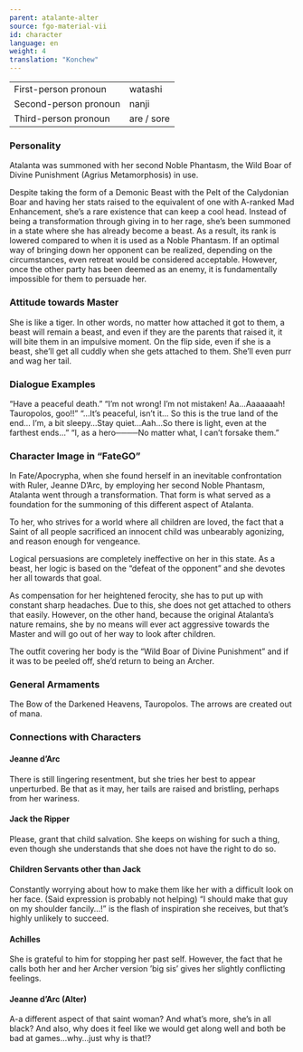 ```yaml
---
parent: atalante-alter
source: fgo-material-vii
id: character
language: en
weight: 4
translation: "Konchew"
---
```


<table>
  <tr><td>First-person pronoun</td><td>watashi</td></tr>
  <tr><td>Second-person pronoun</td><td>nanji</td></tr>
  <tr><td>Third-person pronoun</td><td>are / sore</td></tr>
</table>

### Personality

Atalanta was summoned with her second Noble Phantasm, the Wild Boar of Divine Punishment (Agrius Metamorphosis) in use.

Despite taking the form of a Demonic Beast with the Pelt of the Calydonian Boar and having her stats raised to the equivalent of one with A-ranked Mad Enhancement, she’s a rare existence that can keep a cool head.
Instead of being a transformation through giving in to her rage, she’s been summoned in a state where she has already become a beast. As a result, its rank is lowered compared to when it is used as a Noble Phantasm.
If an optimal way of bringing down her opponent can be realized, depending on the circumstances, even retreat would be considered acceptable.
However, once the other party has been deemed as an enemy, it is fundamentally impossible for them to persuade her.

### Attitude towards Master

She is like a tiger.
In other words, no matter how attached it got to them, a beast will remain a beast, and even if they are the parents that raised it, it will bite them in an impulsive moment.
On the flip side, even if she is a beast, she’ll get all cuddly when she gets attached to them.
She’ll even purr and wag her tail.

### Dialogue Examples

“Have a peaceful death.”
“I’m not wrong! I’m not mistaken! Aa…Aaaaaaah! Tauropolos, goo!!”
“…It’s peaceful, isn’t it… So this is the true land of the end… I’m, a bit sleepy…Stay quiet…Aah…So there is light, even at the farthest ends…”
“I, as a hero────No matter what, I can’t forsake them.”

### Character Image in “FateGO”

In Fate/Apocrypha, when she found herself in an inevitable confrontation with Ruler, Jeanne D’Arc, by employing her second Noble Phantasm, Atalanta went through a transformation.
That form is what served as a foundation for the summoning of this different aspect of Atalanta.

To her, who strives for a world where all children are loved, the fact that a Saint of all people sacrificed an innocent child was unbearably agonizing, and reason enough for vengeance.

Logical persuasions are completely ineffective on her in this state.
As a beast, her logic is based on the “defeat of the opponent” and she devotes her all towards that goal.

As compensation for her heightened ferocity, she has to put up with constant sharp headaches.
Due to this, she does not get attached to others that easily. However, on the other hand, because the original Atalanta’s nature remains, she by no means will ever act aggressive towards the Master and will go out of her way to look after children.

The outfit covering her body is the “Wild Boar of Divine Punishment” and if it was to be peeled off, she’d return to being an Archer.

### General Armaments

The Bow of the Darkened Heavens, Tauropolos.
The arrows are created out of mana.

### Connections with Characters

#### Jeanne d’Arc

There is still lingering resentment, but she tries her best to appear unperturbed.
Be that as it may, her tails are raised and bristling, perhaps from her wariness.

#### Jack the Ripper

Please, grant that child salvation.
She keeps on wishing for such a thing, even though she understands that she does not have the right to do so.

#### Children Servants other than Jack

Constantly worrying about how to make them like her with a difficult look on her face.
(Said expression is probably not helping)
“I should make that guy on my shoulder fancily…!” is the flash of inspiration she receives, but that’s highly unlikely to succeed.

#### Achilles

She is grateful to him for stopping her past self.
However, the fact that he calls both her and her Archer version ’big sis’ gives her slightly conflicting feelings.

#### Jeanne d’Arc (Alter)

A-a different aspect of that saint woman? And what’s more, she’s in all black?
And also, why does it feel like we would get along well and both be bad at games…why…just why is that!?

